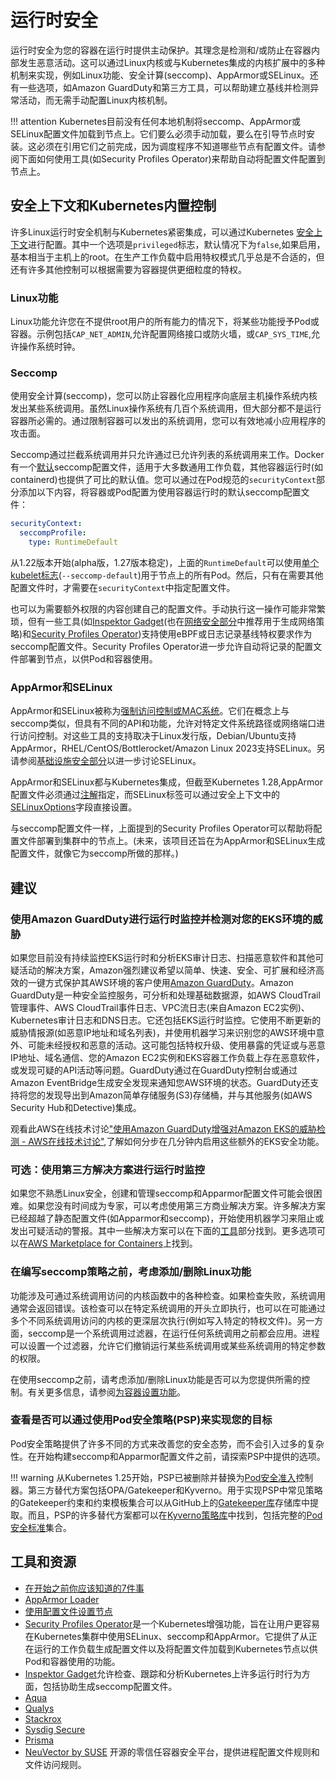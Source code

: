# 运行时安全

运行时安全为您的容器在运行时提供主动保护。其理念是检测和/或防止在容器内部发生恶意活动。这可以通过Linux内核或与Kubernetes集成的内核扩展中的多种机制来实现，例如Linux功能、安全计算(seccomp)、AppArmor或SELinux。还有一些选项，如Amazon GuardDuty和第三方工具，可以帮助建立基线并检测异常活动，而无需手动配置Linux内核机制。

!!! attention
    Kubernetes目前没有任何本地机制将seccomp、AppArmor或SELinux配置文件加载到节点上。它们要么必须手动加载，要么在引导节点时安装。这必须在引用它们之前完成，因为调度程序不知道哪些节点有配置文件。请参阅下面如何使用工具(如Security Profiles Operator)来帮助自动将配置文件配置到节点上。

## 安全上下文和Kubernetes内置控制

许多Linux运行时安全机制与Kubernetes紧密集成，可以通过Kubernetes [安全上下文](https://kubernetes.io/docs/tasks/configure-pod-container/security-context/)进行配置。其中一个选项是`privileged`标志，默认情况下为`false`,如果启用，基本相当于主机上的root。在生产工作负载中启用特权模式几乎总是不合适的，但还有许多其他控制可以根据需要为容器提供更细粒度的特权。

### Linux功能

Linux功能允许您在不提供root用户的所有能力的情况下，将某些功能授予Pod或容器。示例包括`CAP_NET_ADMIN`,允许配置网络接口或防火墙，或`CAP_SYS_TIME`,允许操作系统时钟。

### Seccomp

使用安全计算(seccomp)，您可以防止容器化应用程序向底层主机操作系统内核发出某些系统调用。虽然Linux操作系统有几百个系统调用，但大部分都不是运行容器所必需的。通过限制容器可以发出的系统调用，您可以有效地减小应用程序的攻击面。

Seccomp通过拦截系统调用并只允许通过已允许列表的系统调用来工作。Docker有一个[默认](https://github.com/moby/moby/blob/master/profiles/seccomp/default.json)seccomp配置文件，适用于大多数通用工作负载，其他容器运行时(如containerd)也提供了可比的默认值。您可以通过在Pod规范的`securityContext`部分添加以下内容，将容器或Pod配置为使用容器运行时的默认seccomp配置文件：

```yaml
securityContext:
  seccompProfile:
    type: RuntimeDefault
```

从1.22版本开始(alpha版，1.27版本稳定)，上面的`RuntimeDefault`可以使用[单个kubelet标志](https://kubernetes.io/docs/tutorials/security/seccomp/#enable-the-use-of-runtimedefault-as-the-default-seccomp-profile-for-all-workloads)(`--seccomp-default`)用于节点上的所有Pod。然后，只有在需要其他配置文件时，才需要在`securityContext`中指定配置文件。

也可以为需要额外权限的内容创建自己的配置文件。手动执行这一操作可能非常繁琐，但有一些工具(如[Inspektor Gadget](https://github.com/inspektor-gadget/inspektor-gadget)(也在[网络安全部分](../network/)中推荐用于生成网络策略)和[Security Profiles Operator](https://github.com/inspektor-gadget/inspektor-gadget))支持使用eBPF或日志记录基线特权要求作为seccomp配置文件。Security Profiles Operator进一步允许自动将记录的配置文件部署到节点，以供Pod和容器使用。

### AppArmor和SELinux

AppArmor和SELinux被称为[强制访问控制或MAC系统](https://en.wikipedia.org/wiki/Mandatory_access_control)。它们在概念上与seccomp类似，但具有不同的API和功能，允许对特定文件系统路径或网络端口进行访问控制。对这些工具的支持取决于Linux发行版，Debian/Ubuntu支持AppArmor，RHEL/CentOS/Bottlerocket/Amazon Linux 2023支持SELinux。另请参阅[基础设施安全部分](../hosts/#run-selinux)以进一步讨论SELinux。

AppArmor和SELinux都与Kubernetes集成，但截至Kubernetes 1.28,AppArmor配置文件必须通过[注解](https://kubernetes.io/docs/tutorials/security/apparmor/#securing-a-pod)指定，而SELinux标签可以通过安全上下文中的[SELinuxOptions](https://kubernetes.io/docs/reference/generated/kubernetes-api/v1.28/#selinuxoptions-v1-core)字段直接设置。

与seccomp配置文件一样，上面提到的Security Profiles Operator可以帮助将配置文件部署到集群中的节点上。(未来，该项目还旨在为AppArmor和SELinux生成配置文件，就像它为seccomp所做的那样。)

## 建议

### 使用Amazon GuardDuty进行运行时监控并检测对您的EKS环境的威胁

如果您目前没有持续监控EKS运行时和分析EKS审计日志、扫描恶意软件和其他可疑活动的解决方案，Amazon强烈建议希望以简单、快速、安全、可扩展和经济高效的一键方式保护其AWS环境的客户使用[Amazon GuardDuty](https://aws.amazon.com/guardduty/)。Amazon GuardDuty是一种安全监控服务，可分析和处理基础数据源，如AWS CloudTrail管理事件、AWS CloudTrail事件日志、VPC流日志(来自Amazon EC2实例)、Kubernetes审计日志和DNS日志。它还包括EKS运行时监控。它使用不断更新的威胁情报源(如恶意IP地址和域名列表)，并使用机器学习来识别您的AWS环境中意外、可能未经授权和恶意的活动。这可能包括特权升级、使用暴露的凭证或与恶意IP地址、域名通信、您的Amazon EC2实例和EKS容器工作负载上存在恶意软件，或发现可疑的API活动等问题。GuardDuty通过在GuardDuty控制台或通过Amazon EventBridge生成安全发现来通知您AWS环境的状态。GuardDuty还支持将您的发现导出到Amazon简单存储服务(S3)存储桶，并与其他服务(如AWS Security Hub和Detective)集成。

观看此AWS在线技术讨论["使用Amazon GuardDuty增强对Amazon EKS的威胁检测 - AWS在线技术讨论"](https://www.youtube.com/watch?v=oNHGRRroJuE),了解如何分步在几分钟内启用这些额外的EKS安全功能。

### 可选：使用第三方解决方案进行运行时监控

如果您不熟悉Linux安全，创建和管理seccomp和Apparmor配置文件可能会很困难。如果您没有时间成为专家，可以考虑使用第三方商业解决方案。许多解决方案已经超越了静态配置文件(如Apparmor和seccomp)，开始使用机器学习来阻止或发出可疑活动的警报。其中一些解决方案可以在下面的[工具](#tools-and-resources)部分找到。更多选项可以在[AWS Marketplace for Containers](https://aws.amazon.com/marketplace/features/containers)上找到。

### 在编写seccomp策略之前，考虑添加/删除Linux功能

功能涉及可通过系统调用访问的内核函数中的各种检查。如果检查失败，系统调用通常会返回错误。该检查可以在特定系统调用的开头立即执行，也可以在可能通过多个不同系统调用访问的内核的更深层次执行(例如写入特定的特权文件)。另一方面，seccomp是一个系统调用过滤器，在运行任何系统调用之前都会应用。进程可以设置一个过滤器，允许它们撤销运行某些系统调用或某些系统调用的特定参数的权限。

在使用seccomp之前，请考虑添加/删除Linux功能是否可以为您提供所需的控制。有关更多信息，请参阅[为容器设置功能](https://kubernetes.io/docs/tasks/configure-pod-container/security-context/#set-capabilities-for-a-container)。

### 查看是否可以通过使用Pod安全策略(PSP)来实现您的目标

Pod安全策略提供了许多不同的方式来改善您的安全态势，而不会引入过多的复杂性。在开始构建seccomp和Apparmor配置文件之前，请探索PSP中提供的选项。

!!! warning
    从Kubernetes 1.25开始，PSP已被删除并替换为[Pod安全准入](https://kubernetes.io/docs/concepts/security/pod-security-admission/)控制器。第三方替代方案包括OPA/Gatekeeper和Kyverno。用于实现PSP中常见策略的Gatekeeper约束和约束模板集合可以从GitHub上的[Gatekeeper库](https://github.com/open-policy-agent/gatekeeper-library/tree/master/library/pod-security-policy)存储库中提取。而且，PSP的许多替代方案都可以在[Kyverno策略库](https://main.kyverno.io/policies/)中找到，包括完整的[Pod安全标准](https://kubernetes.io/docs/concepts/security/pod-security-standards/)集合。

## 工具和资源

- [在开始之前你应该知道的7件事](https://itnext.io/seccomp-in-kubernetes-part-i-7-things-you-should-know-before-you-even-start-97502ad6b6d6)
- [AppArmor Loader](https://github.com/kubernetes/kubernetes/tree/master/test/images/apparmor-loader)
- [使用配置文件设置节点](https://kubernetes.io/docs/tutorials/clusters/apparmor/#setting-up-nodes-with-profiles)
- [Security Profiles Operator](https://github.com/kubernetes-sigs/security-profiles-operator)是一个Kubernetes增强功能，旨在让用户更容易在Kubernetes集群中使用SELinux、seccomp和AppArmor。它提供了从正在运行的工作负载生成配置文件以及将配置文件加载到Kubernetes节点以供Pod和容器使用的功能。
- [Inspektor Gadget](https://github.com/inspektor-gadget/inspektor-gadget)允许检查、跟踪和分析Kubernetes上许多运行时行为方面，包括协助生成seccomp配置文件。
- [Aqua](https://www.aquasec.com/products/aqua-cloud-native-security-platform/)
- [Qualys](https://www.qualys.com/apps/container-security/)
- [Stackrox](https://www.stackrox.com/use-cases/threat-detection/)
- [Sysdig Secure](https://sysdig.com/products/kubernetes-security/)
- [Prisma](https://docs.paloaltonetworks.com/cn-series)
- [NeuVector by SUSE](https://www.suse.com/neuvector/) 开源的零信任容器安全平台，提供进程配置文件规则和文件访问规则。